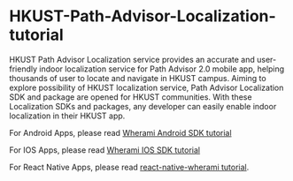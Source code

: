 # HKUST-Path-Advisor-Localization-tutorial

HKUST Path Advisor Localization service provides an accurate and user-friendly indoor localization service for Path Advisor 2.0 mobile app, helping thousands of user to locate and navigate in HKUST campus. Aiming to explore possibility of HKUST localization service, Path Advisor Localization SDK and package are opened for HKUST communities. With these Localization SDKs and packages, any developer can easily enable indoor localization in their HKUST app. 

For Android Apps, please read [Wherami Android SDK tutorial]()

For IOS Apps, please read [Wherami IOS SDK tutorial]()

For React Native Apps, please read [react-native-wherami tutorial]().

